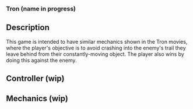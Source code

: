 ### Tron (name in progress)

## Description
This game is intended to have similar mechanics shown in the Tron movies, where the player's objective is to avoid crashing into the enemy's trail they leave behind from their constantly-moving object. The player also wins by doing this against the enemy. 

## Controller (wip)

## Mechanics (wip)
